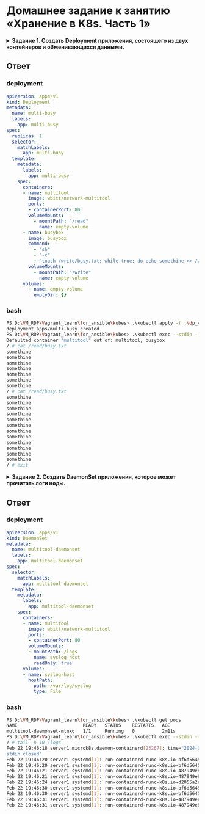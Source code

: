 # Домашнее задание к занятию «Хранение в K8s. Часть 1»

<details>
  <summary><b>Задание 1. Создать Deployment приложения, состоящего из двух контейнеров и обменивающихся данными.</b></summary>

1. Создать Deployment приложения, состоящего из контейнеров busybox и multitool.
2. Сделать так, чтобы busybox писал каждые пять секунд в некий файл в общей директории.
3. Обеспечить возможность чтения файла контейнером multitool.
4. Продемонстрировать, что multitool может читать файл, который периодоически обновляется.
5. Предоставить манифесты Deployment в решении, а также скриншоты или вывод команды из п. 4.

</details>

## Ответ

### deployment

```yaml
apiVersion: apps/v1
kind: Deployment
metadata:
  name: multi-busy
  labels:
    app: multi-busy
spec:
  replicas: 1
  selector:
    matchLabels:
      app: multi-busy
  template:
    metadata:
      labels:
        app: multi-busy
    spec:
      containers:
      - name: multitool
        image: wbitt/network-multitool
        ports:
        - containerPort: 80
        volumeMounts:
          - mountPath: "/read"
            name: empty-volume
      - name: busybox
        image: busybox
        command:
          - "sh"
          - "-c"
          - "touch /write/busy.txt; while true; do echo somethine >> /write/busy.txt; sleep 5;  done"
        volumeMounts:
          - mountPath: "/write"
            name: empty-volume
      volumes:
        - name: empty-volume
          emptyDir: {}
```

### bash

```bash
PS D:\VM_RDP\Vagrant_learn\for_ansible\kubes> .\kubectl apply -f .\dp_volumes_empty.yml
deployment.apps/multi-busy created
PS D:\VM_RDP\Vagrant_learn\for_ansible\kubes> .\kubectl exec --stdin --tty multi-busy-6cdd894d76-sqzm7 -- sh
Defaulted container "multitool" out of: multitool, busybox
/ # cat /read/busy.txt
somethine
somethine
somethine
somethine
somethine
somethine
somethine
/ # cat /read/busy.txt
somethine
somethine
somethine
somethine
somethine
somethine
somethine
somethine
somethine
somethine
somethine
somethine
/ # exit
```

<details>
  <summary><b>Задание 2. Создать DaemonSet приложения, которое может прочитать логи ноды.</b></summary>

1. Создать DaemonSet приложения, состоящего из multitool.
2. Обеспечить возможность чтения файла `/var/log/syslog` кластера MicroK8S.
3. Продемонстрировать возможность чтения файла изнутри пода.
4. Предоставить манифесты Deployment, а также скриншоты или вывод команды из п. 2.

</details>

## Ответ

### deployment

```yaml
apiVersion: apps/v1
kind: DaemonSet
metadata:
  name: multitool-daemonset
  labels:
    app: multitool-daemonset
spec:
  selector:
    matchLabels:
      app: multitool-daemonset
  template:
    metadata:
      labels:
        app: multitool-daemonset
    spec:
      containers:
      - name: multitool
        image: wbitt/network-multitool
        ports:
        - containerPort: 80
        volumeMounts:
        - mountPath: /logs
          name: syslog-host
          readOnly: true
      volumes:
      - name: syslog-host
        hostPath:
          path: /var/log/syslog
          type: File
```

### bash

```bash
PS D:\VM_RDP\Vagrant_learn\for_ansible\kubes> .\kubectl get pods
NAME                        READY   STATUS    RESTARTS   AGE
multitool-daemonset-mtnxq   1/1     Running   0          2m11s
PS D:\VM_RDP\Vagrant_learn\for_ansible\kubes> .\kubectl exec --stdin --tty multitool-daemonset-mtnxq -- sh
/ # tail -n 10 /logs
Feb 22 19:46:18 server1 microk8s.daemon-containerd[23267]: time="2024-02-22T19:46:18.351486042Z" level=info msg="Container exec \"a20936a04b2deff8a3862a34e0e281f5d0906112d21296b7171501b6466a193c\" 
stdin closed"
Feb 22 19:46:20 server1 systemd[1]: run-containerd-runc-k8s.io-bf6d56456d15ab206e944b8168647d8ee710e34ead118c16b6194906fce596e2-runc.8ABT9v.mount: Succeeded.
Feb 22 19:46:20 server1 systemd[1]: run-containerd-runc-k8s.io-bf6d56456d15ab206e944b8168647d8ee710e34ead118c16b6194906fce596e2-runc.MTduws.mount: Succeeded.
Feb 22 19:46:21 server1 systemd[1]: run-containerd-runc-k8s.io-487949e85daae5ef9438212d9bb4b5007b2e545e4b763fe4b9a261fd26eaedd7-runc.iv96nF.mount: Succeeded.
Feb 22 19:46:21 server1 systemd[1]: run-containerd-runc-k8s.io-487949e85daae5ef9438212d9bb4b5007b2e545e4b763fe4b9a261fd26eaedd7-runc.ovoGtL.mount: Succeeded.
Feb 22 19:46:24 server1 systemd[1]: run-containerd-runc-k8s.io-d2055a2e5aded9dd82ea9b39ac89f7c97893a25eb35aea746acd409c34c60747-runc.F2kcLz.mount: Succeeded.
Feb 22 19:46:30 server1 systemd[1]: run-containerd-runc-k8s.io-bf6d56456d15ab206e944b8168647d8ee710e34ead118c16b6194906fce596e2-runc.comPGO.mount: Succeeded.
Feb 22 19:46:30 server1 systemd[1]: run-containerd-runc-k8s.io-bf6d56456d15ab206e944b8168647d8ee710e34ead118c16b6194906fce596e2-runc.mQZlaR.mount: Succeeded.
Feb 22 19:46:31 server1 systemd[1]: run-containerd-runc-k8s.io-487949e85daae5ef9438212d9bb4b5007b2e545e4b763fe4b9a261fd26eaedd7-runc.T4OYor.mount: Succeeded.
Feb 22 19:46:31 server1 systemd[1]: run-containerd-runc-k8s.io-487949e85daae5ef9438212d9bb4b5007b2e545e4b763fe4b9a261fd26eaedd7-runc.jGMnGt.mount: Succeeded.
```